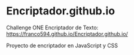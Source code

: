 # Encriptador.github.io
 Challenge ONE Encriptador de Texto:
https://franco594.github.io/Encriptador.github.io/

Proyecto de encriptador en JavaScript y CSS
